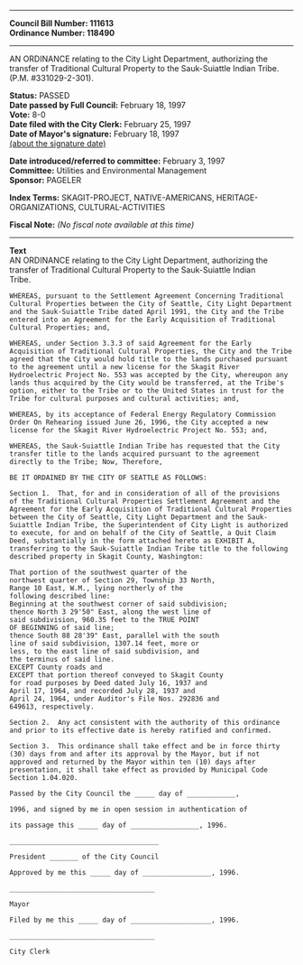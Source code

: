 * * * * *  
  
**Council Bill Number: [](#h0)[](#h2)111613**   
**Ordinance Number: 118490**  
  
* * * * *  
  
AN ORDINANCE relating to the City Light Department, authorizing the transfer of Traditional Cultural Property to the Sauk-Suiattle Indian Tribe. (P.M. \#331029-2-301).  
  
**Status:** PASSED   
**Date passed by Full Council:** February 18, 1997   
**Vote:** 8-0   
**Date filed with the City Clerk:** February 25, 1997   
**Date of Mayor's signature:** February 18, 1997   
[(about the signature date)](/~public/approvaldate.htm)   
  
  
**Date introduced/referred to committee:** February 3, 1997   
**Committee:** Utilities and Environmental Management   
**Sponsor:** PAGELER   
  
**Index Terms:** SKAGIT-PROJECT, NATIVE-AMERICANS, HERITAGE-ORGANIZATIONS, CULTURAL-ACTIVITIES  
  
**Fiscal Note:** *(No fiscal note available at this time)*  
  
* * * * *  
  
**Text**  
    AN ORDINANCE relating to the City Light Department, authorizing the  
    transfer of Traditional Cultural Property to the Sauk-Suiattle Indian  
    Tribe.  
  
    WHEREAS, pursuant to the Settlement Agreement Concerning Traditional  
    Cultural Properties between the City of Seattle, City Light Department  
    and the Sauk-Suiattle Tribe dated April 1991, the City and the Tribe  
    entered into an Agreement for the Early Acquisition of Traditional  
    Cultural Properties; and,  
  
    WHEREAS, under Section 3.3.3 of said Agreement for the Early  
    Acquisition of Traditional Cultural Properties, the City and the Tribe  
    agreed that the City would hold title to the lands purchased pursuant  
    to the agreement until a new license for the Skagit River  
    Hydroelectric Project No. 553 was accepted by the City, whereupon any  
    lands thus acquired by the City would be transferred, at the Tribe's  
    option, either to the Tribe or to the United States in trust for the  
    Tribe for cultural purposes and cultural activities; and,  
  
    WHEREAS, by its acceptance of Federal Energy Regulatory Commission  
    Order On Rehearing issued June 26, 1996, the City accepted a new  
    license for the Skagit River Hydroelectric Project No. 553; and,  
  
    WHEREAS, the Sauk-Suiattle Indian Tribe has requested that the City  
    transfer title to the lands acquired pursuant to the agreement  
    directly to the Tribe; Now, Therefore,  
  
    BE IT ORDAINED BY THE CITY OF SEATTLE AS FOLLOWS:  
  
    Section 1.  That, for and in consideration of all of the provisions  
    of the Traditional Cultural Properties Settlement Agreement and the  
    Agreement for the Early Acquisition of Traditional Cultural Properties  
    between the City of Seattle, City Light Department and the Sauk-  
    Suiattle Indian Tribe, the Superintendent of City Light is authorized  
    to execute, for and on behalf of the City of Seattle, a Quit Claim  
    Deed, substantially in the form attached hereto as EXHIBIT A,  
    transferring to the Sauk-Suiattle Indian Tribe title to the following  
    described property in Skagit County, Washington:  
  
    That portion of the southwest quarter of the  
    northwest quarter of Section 29, Township 33 North,  
    Range 10 East, W.M., lying northerly of the  
    following described line:  
    Beginning at the southwest corner of said subdivision;  
    thence North 3 29'50" East, along the west line of  
    said subdivision, 960.35 feet to the TRUE POINT  
    OF BEGINNING of said line;  
    thence South 88 28'39" East, parallel with the south  
    line of said subdivision, 1307.14 feet, more or  
    less, to the east line of said subdivision, and  
    the terminus of said line.  
    EXCEPT County roads and  
    EXCEPT that portion thereof conveyed to Skagit County  
    for road purposes by Deed dated July 16, 1937 and  
    April 17, 1964, and recorded July 28, 1937 and  
    April 24, 1964, under Auditor's File Nos. 292836 and  
    649613, respectively.  
  
    Section 2.  Any act consistent with the authority of this ordinance  
    and prior to its effective date is hereby ratified and confirmed.  
  
    Section 3.  This ordinance shall take effect and be in force thirty  
    (30) days from and after its approval by the Mayor, but if not  
    approved and returned by the Mayor within ten (10) days after  
    presentation, it shall take effect as provided by Municipal Code  
    Section 1.04.020.  
  
    Passed by the City Council the _____ day of ____________,  
  
    1996, and signed by me in open session in authentication of  
  
    its passage this _____ day of _________________, 1996.  
  
    _____________________________________  
  
    President _______ of the City Council  
  
    Approved by me this _____ day of _________________, 1996.  
  
    ____________________________________  
  
    Mayor  
  
    Filed by me this _____ day of ____________________, 1996.  
  
    ____________________________________  
  
    City Clerk  
